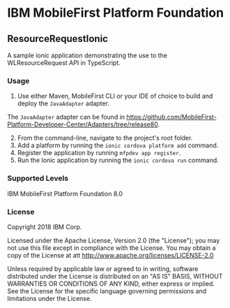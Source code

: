 IBM MobileFirst Platform Foundation
===
## ResourceRequestIonic
A sample ionic application demonstrating the use to the WLResourceRequest API in TypeScript.

### Usage

1. Use either Maven, MobileFirst CLI or your IDE of choice to build and deploy the `JavaAdapter` adapter.

  The `JavaAdapter` adapter can be found in https://github.com/MobileFirst-Platform-Developer-Center/Adapters/tree/release80.

2. From the command-line, navigate to the project's root folder.
3. Add a platform by running the `ionic cordova platform add` command.
4. Register the application by running `mfpdev app register`.
5. Run the Ionic application by running the `ionic cordova run` command.

### Supported Levels
IBM MobileFirst Platform Foundation 8.0

### License
Copyright 2018 IBM Corp.

Licensed under the Apache License, Version 2.0 (the "License");
you may not use this file except in compliance with the License.
You may obtain a copy of the License at
att
http://www.apache.org/licenses/LICENSE-2.0

Unless required by applicable law or agreed to in writing, software
distributed under the License is distributed on an "AS IS" BASIS,
WITHOUT WARRANTIES OR CONDITIONS OF ANY KIND, either express or implied.
See the License for the specific language governing permissions and
limitations under the License.
